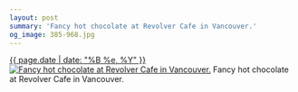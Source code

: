 ```yaml
---
layout: post
summary: 'Fancy hot chocolate at Revolver Cafe in Vancouver.'
og_image: 385-968.jpg
---
```


<p>
  <time><a href="/385">{{ page.date | date: "%B %e, %Y" }}</a></time>
  <a href="/385"><img src="{{ site.assets_url }}/385-484.jpg" srcset="{{ site.assets_url }}/385-968.jpg 968w, {{ site.assets_url }}/385-726.jpg 726w, {{ site.assets_url }}/385-484.jpg 484w, {{ site.assets_url }}/385-242.jpg 242w" sizes="(min-width: 700px) 50vw, calc(100vw - 2rem)" alt="Fancy hot chocolate at Revolver Cafe in Vancouver." /></a>
  <span>Fancy hot chocolate at Revolver Cafe in Vancouver.</span>
</p>
